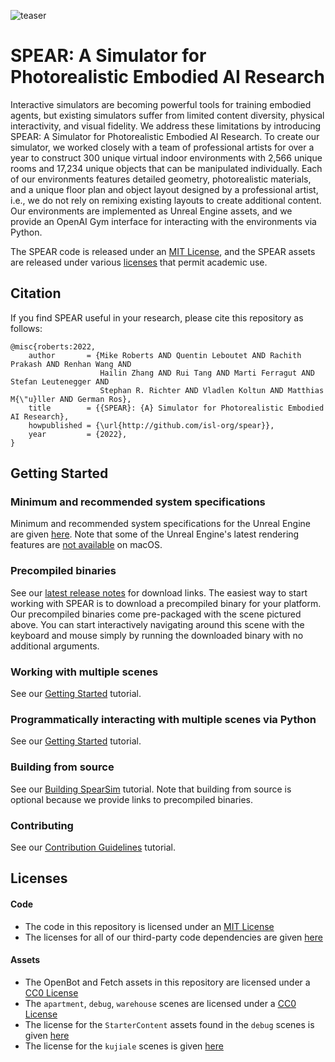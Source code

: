 ![teaser](https://github.com/isl-org/spear/assets/2341965/1d59e386-64fd-436e-923d-d89b9beb2f8e)

# SPEAR: A Simulator for Photorealistic Embodied AI Research

Interactive simulators are becoming powerful tools for training embodied agents, but existing simulators suffer from limited content diversity, physical interactivity, and visual fidelity. We address these limitations by introducing SPEAR: A Simulator for Photorealistic Embodied AI Research. To create our simulator, we worked closely with a team of professional artists for over a year to construct 300 unique virtual indoor environments with 2,566 unique rooms and 17,234 unique objects that can be manipulated individually. Each of our environments features detailed geometry, photorealistic materials, and a unique floor plan and object layout designed by a professional artist, i.e., we do not rely on remixing existing layouts to create additional content. Our environments are implemented as Unreal Engine assets, and we provide an OpenAI Gym interface for interacting with the environments via Python.

The SPEAR code is released under an [MIT License](LICENSE.txt), and the SPEAR assets are released under various [licenses](#licenses) that permit academic use.

## Citation

If you find SPEAR useful in your research, please cite this repository as follows:

```
@misc{roberts:2022,
    author       = {Mike Roberts AND Quentin Leboutet AND Rachith Prakash AND Renhan Wang AND
                    Hailin Zhang AND Rui Tang AND Marti Ferragut AND Stefan Leutenegger AND
                    Stephan R. Richter AND Vladlen Koltun AND Matthias M{\"u}ller AND German Ros},
    title        = {{SPEAR}: {A} Simulator for Photorealistic Embodied AI Research},
    howpublished = {\url{http://github.com/isl-org/spear}},
    year         = {2022},
}
```

## Getting Started

### Minimum and recommended system specifications

Minimum and recommended system specifications for the Unreal Engine are given [here](https://docs.unrealengine.com/5.2/en-US/hardware-and-software-specifications-for-unreal-engine). Note that some of the Unreal Engine's latest rendering features are [not available](https://www.unrealengine.com/en-US/tech-blog/unreal-engine-5-2-brings-native-support-for-apple-silicon-and-other-developments-for-macos) on macOS.

### Precompiled binaries

See our [latest release notes](https://github.com/isl-org/spear/releases/tag/v0.4.0) for download links. The easiest way to start working with SPEAR is to download a precompiled binary for your platform. Our precompiled binaries come pre-packaged with the scene pictured above. You can start interactively navigating around this scene with the keyboard and mouse simply by running the downloaded binary with no additional arguments.

### Working with multiple scenes

See our [Getting Started](docs/getting_started.md) tutorial.

### Programmatically interacting with multiple scenes via Python

See our [Getting Started](docs/getting_started.md) tutorial.

### Building from source

See our [Building SpearSim](docs/building_spearsim.md) tutorial. Note that building from source is optional because we provide links to precompiled binaries.

### Contributing

See our [Contribution Guidelines](CONTRIBUTING.md) tutorial.

## Licenses

#### Code

- The code in this repository is licensed under an [MIT License](LICENSE.txt)
- The licenses for all of our third-party code dependencies are given [here](ACKNOWLEDGMENTS.txt)

#### Assets

- The OpenBot and Fetch assets in this repository are licensed under a [CC0 License](http://creativecommons.org/publicdomain/zero/1.0)
- The `apartment`, `debug`, `warehouse` scenes are licensed under a [CC0 License](http://creativecommons.org/publicdomain/zero/1.0)
- The license for the `StarterContent` assets found in the `debug` scenes is given [here](https://www.unrealengine.com/en-US/eula/unreal)
- The license for the `kujiale` scenes is given [here](LICENSE_KUJIALE.txt)
